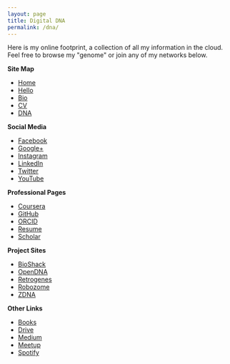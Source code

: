 ```yaml
---
layout: page
title: Digital DNA
permalink: /dna/
---
```


Here is my online footprint, a collection of all my information in the cloud.  Feel free to browse my "genome" or join any of my networks below.

**Site Map**

* <a href="http://megdna.github.io">Home</a>
* <a href="http://megdna.github.io/hello">Hello</a>
* <a href="http://megdna.github.io/about">Bio</a>
* <a href="http://megdna.github.io/cv">CV</a>
* <a href="http://megdna.github.io/dna">DNA</a>


**Social Media**

* <a href="http://facebook.com/megdna" target="_blank">Facebook</a>
* <a href="http://google.com/+Megan8" target="_blank">Google+</a>
* <a href="http://instagram.com/megdna" target="_blank">Instagram</a>
* <a href="http://linkedin.com/in/megdna" target="_blank">LinkedIn</a>
* <a href="http://twitter.com/megdna" target="_blank">Twitter</a>
* <a href="http://youtube.com/megdna" target="_blank">YouTube</a>

**Professional Pages**

* <a href="http://coursera.org/account/accomplishments/specialization/WKZKD3R8QT6P" target="_blank">Coursera</a>
* <a href="http://github.com/megdna" target="_blank">GitHub</a>
* <a href="http://orcid.org/0000-0001-7737-5634" target="_blank">ORCID</a>
* <a href="http://docs.google.com/document/d/1O69ugznjR-NY9WaTPyifziZ1x4IilDXzXPV-xYB6xn4" target="_blank">Resume</a>
* <a href="http://scholar.google.com/citations?user=XyQXaocAAAAJ" target="_blank">Scholar</a>

**Project Sites**

* <a href="http://bioshack.github.io" target="_blank">BioShack</a>
* <a href="http://opndna.github.io" target="_blank">OpenDNA</a>
* <a href="http://retrogenes.github.io" target="_blank">Retrogenes</a>
* <a href="http://robozome.github.io" target="_blank">Robozome</a>
* <a href="http://github.com/zdna" target="_blank">ZDNA</a>

**Other Links**

* <a href="http://google.com/books?uid=112842747224626688959" target="_blank">Books</a>
* <a href="http://drive.google.com/folderview?id=0B0yX9-65yPSFb1o3Zk1ZT2I3d2M" target="_blank">Drive</a>
* <a href="http://medium.com/@megdna" target="_blank">Medium</a>
* <a href="http://meetup.com/members/130984402" target="_blank">Meetup</a>
* <a href="http://play.spotify.com/user/meg.dna" target="_blank">Spotify</a>
